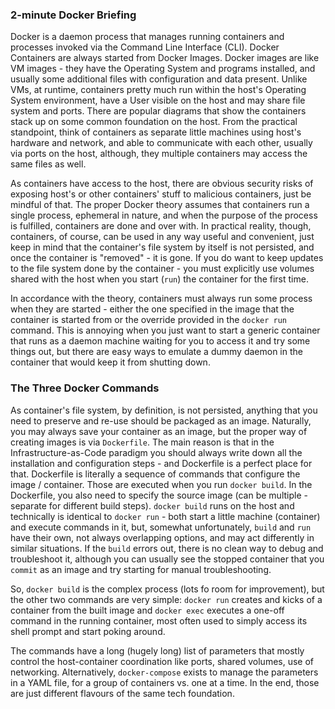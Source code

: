 ### 2-minute Docker Briefing 

Docker is a daemon process that manages running containers and processes invoked via the Command Line Interface (CLI). Docker Containers are always started from Docker Images. Docker images are like VM images - they have the Operating System and programs installed, and usually some additional files with configuration and data present. Unlike VMs, at runtime, containers pretty much run within the host's Operating System environment, have a User visible on the host and may share file system and ports. There are popular diagrams that show the containers stack up on some common foundation on the host. From the practical standpoint, think of containers as separate little machines using host's hardware and network, and able to communicate with each other, usually via ports on the host, although, they multiple containers may access the same files as well. 

As containers have access to the host, there are obvious security risks of exposing host's or other containers' stuff to malicious containers, just be mindful of that. The proper Docker theory assumes that containers run a single process, ephemeral in nature, and when the purpose of the process is fulfilled, containers are done and over with. In practical reality, though, containers, of course, can be used in any way useful and convenient, just keep in mind that the container's file system by itself is not persisted, and once the container is "removed" - it is gone. If you do want to keep updates to the file system done by the container - you must explicitly use volumes shared with the host when you start (`run`) the container for the first time.

In accordance with the theory, containers must always run some process when they are started - either the one specified in the image that the container is started from or the override provided in the `docker run` command. This is annoying when you just want to start a generic container that runs as a daemon machine waiting for you to access it and try some things out, but there are easy ways to emulate a dummy daemon in the container that would keep it from shutting down.

### The Three Docker Commands 

As container's file system, by definition, is not persisted, anything that you need to preserve and re-use should be packaged as an image. Naturally, you may always save your container as an image, but the proper way of creating images is via `Dockerfile`. The main reason is that in the Infrastructure-as-Code paradigm you should always write down all the installation and configuration steps - and Dockerfile is a perfect place for that. Dockerfile is literally a sequence of commands that configure the image / container. Those are executed when you run `docker build`. In the Dockerfile, you also need to specify the source image (can be multiple - separate for different build steps). `docker build` runs on the host and technically is identical to `docker run` - both start a little machine (container) and execute commands in it, but, somewhat unfortunately, `build` and `run` have their own, not always overlapping options, and may act differently in similar situations. If the `build` errors out, there is no clean way to debug and troubleshoot it, although you can usually see the stopped container that you `commit` as an image and try starting for manual troubleshooting.

So, `docker build` is the complex process (lots fo room for improvement), but the other two commands are very simple: `docker run` creates and kicks of a container from the built image and `docker exec` executes a one-off command in the running container, most often used to simply access its shell prompt and start poking around.

The commands have a long (hugely long) list of parameters that mostly control the host-container coordination like ports, shared volumes, use of networking. Alternatively, `docker-compose` exists to manage the parameters in a YAML file, for a group of containers vs. one at a time. In the end, those are just different flavours of the same tech foundation.
